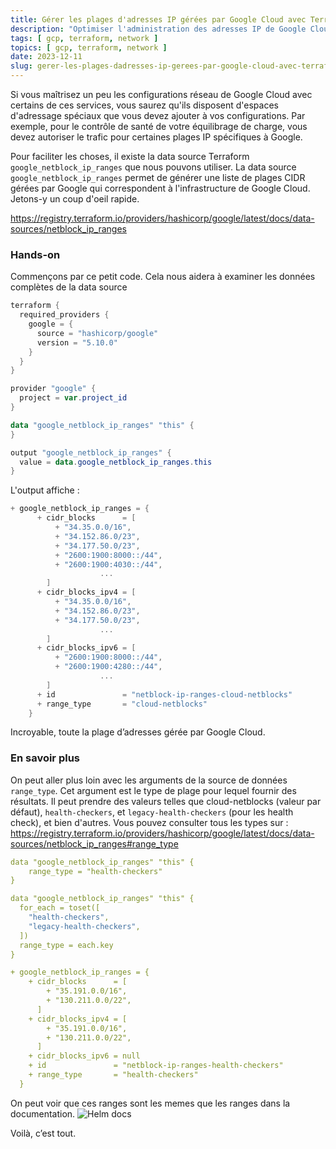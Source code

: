 ```yaml
---
title: Gérer les plages d'adresses IP gérées par Google Cloud avec Terraform
description: "Optimiser l'administration des adresses IP de Google Cloud grâce à Terraform."
tags: [ gcp, terraform, network ]
topics: [ gcp, terraform, network ]
date: 2023-12-11
slug: gerer-les-plages-dadresses-ip-gerees-par-google-cloud-avec-terraform
---
```


Si vous maîtrisez un peu les configurations réseau de Google Cloud avec certains de ces services, vous saurez qu'ils disposent d'espaces d'adressage spéciaux que vous devez ajouter à vos configurations. Par exemple, pour le contrôle de santé de votre équilibrage de charge, vous devez autoriser le trafic pour certaines plages IP spécifiques à Google.

Pour faciliter les choses, il existe la data source Terraform `google_netblock_ip_ranges` que nous pouvons utiliser. La data source `google_netblock_ip_ranges` permet de générer une liste de plages CIDR gérées par Google qui correspondent à l'infrastructure de Google Cloud. Jetons-y un coup d'oeil rapide.

https://registry.terraform.io/providers/hashicorp/google/latest/docs/data-sources/netblock_ip_ranges

### Hands-on

Commençons par ce petit code. Cela nous aidera à examiner les données complètes de la data source

```powershell
terraform {
  required_providers {
    google = {
      source = "hashicorp/google"
      version = "5.10.0"
    }
  }
}

provider "google" {
  project = var.project_id
}

data "google_netblock_ip_ranges" "this" {
}

output "google_netblock_ip_ranges" {
  value = data.google_netblock_ip_ranges.this
}
```

L'output affiche :

```powershell
+ google_netblock_ip_ranges = {
      + cidr_blocks      = [
          + "34.35.0.0/16",
          + "34.152.86.0/23",
          + "34.177.50.0/23",
          + "2600:1900:8000::/44",
          + "2600:1900:4030::/44",
					...
        ]
      + cidr_blocks_ipv4 = [
          + "34.35.0.0/16",
          + "34.152.86.0/23",
          + "34.177.50.0/23",
					...
        ]
      + cidr_blocks_ipv6 = [
          + "2600:1900:8000::/44",
          + "2600:1900:4280::/44",
					...
        ]
      + id               = "netblock-ip-ranges-cloud-netblocks"
      + range_type       = "cloud-netblocks"
    }
```

Incroyable, toute la plage d’adresses gérée par Google Cloud.

### En savoir plus

On peut aller plus loin avec les arguments de la source de données `range_type`. Cet argument est le type de plage pour lequel fournir des résultats. Il peut prendre des valeurs telles que cloud-netblocks (valeur par défaut), `health-checkers`, et `legacy-health-checkers` (pour les health check), et bien d'autres. Vous pouvez consulter tous les types sur : https://registry.terraform.io/providers/hashicorp/google/latest/docs/data-sources/netblock_ip_ranges#range_type
```yaml
data "google_netblock_ip_ranges" "this" {
    range_type = "health-checkers"
}

data "google_netblock_ip_ranges" "this" {
  for_each = toset([
    "health-checkers",
    "legacy-health-checkers",
  ])
  range_type = each.key
}
```
```yaml
+ google_netblock_ip_ranges = {
    + cidr_blocks      = [
        + "35.191.0.0/16",
        + "130.211.0.0/22",
      ]
    + cidr_blocks_ipv4 = [
        + "35.191.0.0/16",
        + "130.211.0.0/22",
      ]
    + cidr_blocks_ipv6 = null
    + id               = "netblock-ip-ranges-health-checkers"
    + range_type       = "health-checkers"
  }
```
On peut voir que ces ranges sont les memes que les ranges dans la documentation.
![Helm docs](/images/gcp/gcp-managed-ip-ranges.png)

Voilà, c’est tout. 
